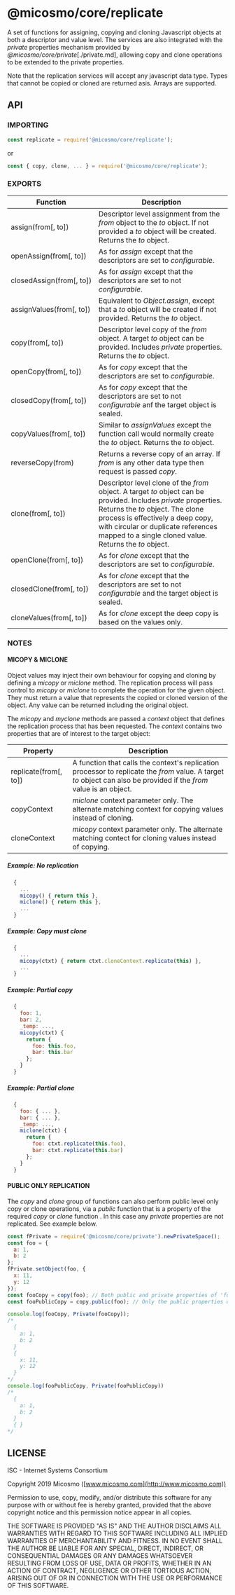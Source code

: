 # @micosmo/core/replicate

A set of functions for assigning, copying and cloning Javascript objects at both a descriptor and value level. The services are also integrated with the *private* properties mechanism provided by *@micosmo/core/private*[./private.md], allowing copy and clone operations to be extended to the private properties.

Note that the replication services will accept any javascript data type. Types that cannot be copied or cloned are returned asis. Arrays are supported.

## API

### IMPORTING

```javascript
const replicate = require('@micosmo/core/replicate');
```
or
```javascript
const { copy, clone, ... } = require('@micosmo/core/replicate');
```

### EXPORTS

Function | Description
-------- | -----------
assign(from[,&nbsp;to]) | Descriptor level assignment from the *from* object to the *to* object. If not provided a *to* object will be created. Returns the *to* object.
openAssign(from[,&nbsp;to]) | As for *assign* except that the descriptors are set to *configurable*.
closedAssign(from[,&nbsp;to]) | As for *assign* except that the descriptors are set to not *configurable*.
assignValues(from[,&nbsp;to]) | Equivalent to *Object.assign*, except that a *to* object will be created if not provided. Returns the *to* object.
copy(from[,&nbsp;to]) | Descriptor level copy of the *from* object. A target *to* object can be provided. Includes *private* properties. Returns the *to* object.
openCopy(from[,&nbsp;to]) | As for *copy* except that the descriptors are set to *configurable*.
closedCopy(from[,&nbsp;to]) | As for *copy* except that the descriptors are set to not *configurable* anf the target object is sealed.
copyValues(from[,&nbsp;to]) | Similar to *assignValues* except the function call would normally create the *to* object. Returns the *to* object.
reverseCopy(from) | Returns a  reverse copy of an array. If *from* is any other data type then request is passed *copy*.
clone(from[,&nbsp;to]) | Descriptor level clone of the *from* object. A target *to* object can be provided. Includes *private* properties. Returns the *to* object. The clone process is effectively a deep copy, with circular or duplicate references mapped to a single cloned value. Returns the *to* object.
openClone(from[,&nbsp;to]) | As for *clone* except that the descriptors are set to *configurable*.
closedClone(from[,&nbsp;to]) | As for *clone* except that the descriptors are set to not *configurable* and the target object is sealed.
cloneValues(from[,&nbsp;to]) | As for *clone* except the deep copy is based on the values only.

### NOTES

#### MICOPY & MICLONE

Object values may inject their own behaviour for copying and cloning by defining a *micopy* or *miclone* method. The replication process will pass control to *micopy* or *miclone* to complete the operation for the given object. They must return a value that represents the copied or cloned version of the object. Any value can be returned including the original object.

The *micopy* and *myclone* methods are passed a *context* object that defines the replication process that has been requested. The *context* contains two properties that are of interest to the target object:


Property | Description
-------- | -----------
replicate(from[, to]) | A function that calls the context's replication processor to replicate the *from* value. A target *to* object can also be provided if the *from* value is an object.
copyContext | *miclone* context parameter only. The alternate matching context for copying values instead of cloning.
cloneContext | *micopy* context parameter only. The alternate matching contect for cloning values instead of copying.

##### Example: No replication

```javascript
  {
    ...
    micopy() { return this },
    miclone() { return this },
    ...
  }
```

##### Example: Copy must clone

```javascript
  {
    ...
    micopy(ctxt) { return ctxt.cloneContext.replicate(this) },
    ...
  }
```

##### Example: Partial copy

```javascript
  {
    foo: 1,
    bar: 2,
    _temp: ...,
    micopy(ctxt) { 
      return {
        foo: this.foo,
        bar: this.bar        
      };
    }
  }
```

##### Example: Partial clone

```javascript
  {
    foo: { ... },
    bar: { ... },
    _temp: ...,
    miclone(ctxt) { 
      return {
        foo: ctxt.replicate(this.foo),
        bar: ctxt.replicate(this.bar)
      };
    }
  }
```

#### PUBLIC ONLY REPLICATION

The *copy* and *clone* group of functions can also perform public level only copy or clone operations, via a *public* function that is a property of the required *copy* or *clone* function . In this case any *private* properties are not replicated. See example below.

```javascript
const fPrivate = require('@micosmo/core/private').newPrivateSpace();
const foo = {
  a: 1,
  b: 2
};
fPrivate.setObject(foo, {
  x: 11,
  y: 12
});
const fooCopy = copy(foo); // Both public and private properties of 'foo' are replicated.
const fooPublicCopy = copy.public(foo); // Only the public properties of 'foo' are replicated.

console.log(fooCopy, Private(fooCopy));
/*
  {
    a: 1,
    b: 2
  }
  { 
    x: 11,
    y: 12
  }
*/
console.log(fooPublicCopy, Private(fooPublicCopy))
/*
  {
    a: 1,
    b: 2
  }
  { }
*/
```

## LICENSE

ISC - Internet Systems Consortium

Copyright 2019 Micosmo ([www.micosmo.com](http://www.micosmo.com))

Permission to use, copy, modify, and/or distribute this software for any purpose with or without fee is hereby granted, provided that the above copyright notice and this permission notice appear in all copies.

THE SOFTWARE IS PROVIDED "AS IS" AND THE AUTHOR DISCLAIMS ALL WARRANTIES WITH REGARD TO THIS SOFTWARE INCLUDING ALL IMPLIED WARRANTIES OF MERCHANTABILITY AND FITNESS. IN NO EVENT SHALL THE AUTHOR BE LIABLE FOR ANY SPECIAL, DIRECT, INDIRECT, OR CONSEQUENTIAL DAMAGES OR ANY DAMAGES WHATSOEVER RESULTING FROM LOSS OF USE, DATA OR PROFITS, WHETHER IN AN ACTION OF CONTRACT, NEGLIGENCE OR OTHER TORTIOUS ACTION, ARISING OUT OF OR IN CONNECTION WITH THE USE OR PERFORMANCE OF THIS SOFTWARE.
